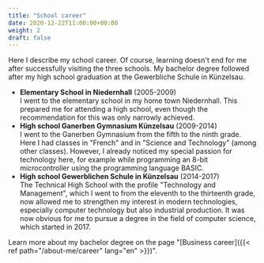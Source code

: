 ```yaml
---
title: "School career"
date: 2020-12-22T11:00:00+00:00
weight: 2
draft: false
---
```


Here I describe my school career. Of course, learning doesn't end for me after successfully visiting the three schools. My bachelor degree followed after my high school graduation at the Gewerbliche Schule in Künzelsau.

- **Elementary School in Niedernhall** (2005-2009)  
  I went to the elementary school in my home town Niedernhall. This prepared me for attending a high school, even though the recommendation for this was only narrowly achieved.
- **High school Ganerben Gymnasium Künzelsau** (2009-2014)  
  I went to the Ganerben Gymnasium from the fifth to the ninth grade. Here I had classes in "French" and in "Science and Technology" (among other classes). However, I already noticed my special passion for technology here, for example while programming an 8-bit microcontroller using the programming language BASIC.
- **High school Gewerblichen Schule in Künzelsau** (2014-2017)  
  The Technical High School with the profile "Technology and Management", which I went to from the eleventh to the thirteenth grade, now allowed me to strengthen my interest in modern technologies, especially computer technology but also industrial production. It was now obvious for me to pursue a degree in the field of computer science, which started in 2017.

Learn more about my bachelor degree on the page "[Business career]({{< ref path="/about-me/career" lang="en" >}})".
